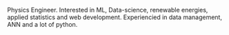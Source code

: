 Physics Engineer. Interested in ML, Data-science, renewable energies, applied statistics and web development. Experiencied in data management, ANN and a lot of python.

<!---
AguilarAngel9/AguilarAngel9 is a ✨ special ✨ repository because its `README.md` (this file) appears on your GitHub profile.
You can click the Preview link to take a look at your changes.
--->
